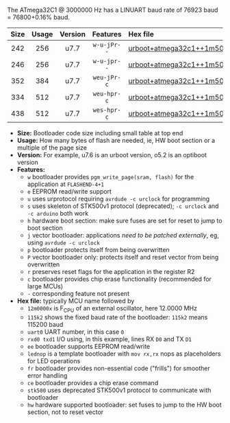 The ATmega32C1 @ 3000000 Hz has a LINUART baud rate of 76923 baud = 76800+0.16% baud.

|Size|Usage|Version|Features|Hex file|
|:-:|:-:|:-:|:-:|:--|
|242|256|u7.7|`w-u-jPr--`|[urboot+atmega32c1++1m5000x+++38k4_uart0_rxd4_txd3_lednop.hex](https://raw.githubusercontent.com/stefanrueger/urboot.hex/main/mcus/atmega32c1/external_oscillator/fcpu++1m5000_Hz/br+++38k4_bps/urboot+atmega32c1++1m5000x+++38k4_uart0_rxd4_txd3_lednop.hex)|
|246|256|u7.7|`w-u-jpr--`|[urboot+atmega32c1++1m5000x+++38k4_uart0_rxd4_txd3_lednop_fr.hex](https://raw.githubusercontent.com/stefanrueger/urboot.hex/main/mcus/atmega32c1/external_oscillator/fcpu++1m5000_Hz/br+++38k4_bps/urboot+atmega32c1++1m5000x+++38k4_uart0_rxd4_txd3_lednop_fr.hex)|
|352|384|u7.7|`weu-jPr-c`|[urboot+atmega32c1++1m5000x+++38k4_uart0_rxd4_txd3_ee_lednop_fr_ce.hex](https://raw.githubusercontent.com/stefanrueger/urboot.hex/main/mcus/atmega32c1/external_oscillator/fcpu++1m5000_Hz/br+++38k4_bps/urboot+atmega32c1++1m5000x+++38k4_uart0_rxd4_txd3_ee_lednop_fr_ce.hex)|
|334|512|u7.7|`weu-hpr-c`|[urboot+atmega32c1++1m5000x+++38k4_uart0_rxd4_txd3_ee_lednop_fr_ce_hw.hex](https://raw.githubusercontent.com/stefanrueger/urboot.hex/main/mcus/atmega32c1/external_oscillator/fcpu++1m5000_Hz/br+++38k4_bps/urboot+atmega32c1++1m5000x+++38k4_uart0_rxd4_txd3_ee_lednop_fr_ce_hw.hex)|
|438|512|u7.7|`wes-hpr-c`|[urboot+atmega32c1++1m5000x+++38k4_uart0_rxd4_txd3_ee_lednop_fr_ce_stk500_hw.hex](https://raw.githubusercontent.com/stefanrueger/urboot.hex/main/mcus/atmega32c1/external_oscillator/fcpu++1m5000_Hz/br+++38k4_bps/urboot+atmega32c1++1m5000x+++38k4_uart0_rxd4_txd3_ee_lednop_fr_ce_stk500_hw.hex)|

- **Size:** Bootloader code size including small table at top end
- **Usage:** How many bytes of flash are needed, ie, HW boot section or a multiple of the page size
- **Version:** For example, u7.6 is an urboot version, o5.2 is an optiboot version
- **Features:**
  + `w` bootloader provides `pgm_write_page(sram, flash)` for the application at `FLASHEND-4+1`
  + `e` EEPROM read/write support
  + `u` uses urprotocol requiring `avrdude -c urclock` for programming
  + `s` uses skeleton of STK500v1 protocol (deprecated); `-c urclock` and `-c arduino` both work
  + `h` hardware boot section: make sure fuses are set for reset to jump to boot section
  + `j` vector bootloader: applications *need to be patched externally*, eg, using `avrdude -c urclock`
  + `p` bootloader protects itself from being overwritten
  + `P` vector bootloader only: protects itself and reset vector from being overwritten
  + `r` preserves reset flags for the application in the register R2
  + `c` bootloader provides chip erase functionality (recommended for large MCUs)
  + `-` corresponding feature not present
- **Hex file:** typically MCU name followed by
  + `12m0000x` is F<sub>CPU</sub> of an external oscillator, here 12.0000 MHz
  + `115k2` shows the fixed baud rate of the bootloader: `115k2` means 115200 baud
  + `uart0` UART number, in this case `0`
  + `rxd0 txd1` I/O using, in this example, lines RX `D0` and TX `D1`
  + `ee` bootloader supports EEPROM read/write
  + `lednop` is a template bootloader with `mov rx,rx` nops as placeholders for LED operations
  + `fr` bootloader provides non-essential code ("frills") for smoother error handling
  + `ce` bootloader provides a chip erase command
  + `stk500` uses deprecated STK500v1 protocol to communicate with bootloader
  + `hw` hardware supported bootloader: set fuses to jump to the HW boot section, not to reset vector
